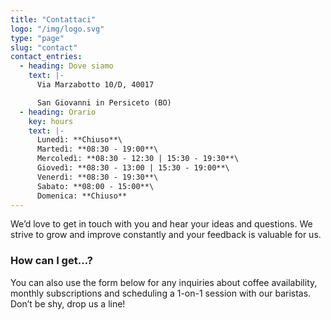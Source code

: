 ```yaml
---
title: "Contattaci"
logo: "/img/logo.svg"
type: "page"
slug: "contact"
contact_entries:
  - heading: Dove siamo
    text: |-
      Via Marzabotto 10/D, 40017

      San Giovanni in Persiceto (BO)
  - heading: Orario
    key: hours
    text: |-
      Lunedì: **Chiuso**\
      Martedì: **08:30 - 19:00**\
      Mercoledì: **08:30 - 12:30 | 15:30 - 19:30**\
      Giovedì: **08:30 - 13:00 | 15:30 - 19:00**\
      Venerdì: **08:30 - 19:30**\
      Sabato: **08:00 - 15:00**\
      Domenica: **Chiuso**
---
```


We’d love to get in touch with you and hear your ideas and
questions. We strive to grow and improve constantly and your feedback
is valuable for us.

<h3 class="f4 b lh-title mb2">How can I get…?</h3>

You can also use the form below for any inquiries about coffee
availability, monthly subscriptions and scheduling a 1-on-1 session
with our baristas. Don’t be shy, drop us a line!
